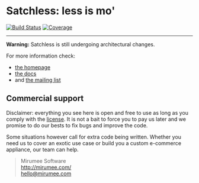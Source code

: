 Satchless: less is mo'
======================

[![Build Status](https://secure.travis-ci.org/mirumee/satchless.png)](https://travis-ci.org/mirumee/satchless) [![Coverage](https://img.shields.io/codecov/c/github/mirumee/satchless/master.svg)](http://codecov.io/github/mirumee/satchless?branch=master)

------

**Warning:** Satchless is still undergoing architectural changes.

For more information check:

* [the homepage](http://satchless.com)
* [the docs](http://docs.satchless.com)
* and [the mailing list](http://groups.google.com/group/satchless)


Commercial support
------------------

Disclaimer: everything you see here is open and free to use as long as you comply with the [license](LICENSE). It is not a bait to force you to pay us later and we promise to do our bests to fix bugs and improve the code.

Some situations however call for extra code being written. Whether you need us to cover an exotic use case or build you a custom e-commerce appliance, our team can help.

> Mirumee Software  
> http://mirumee.com/  
> hello@mirumee.com
